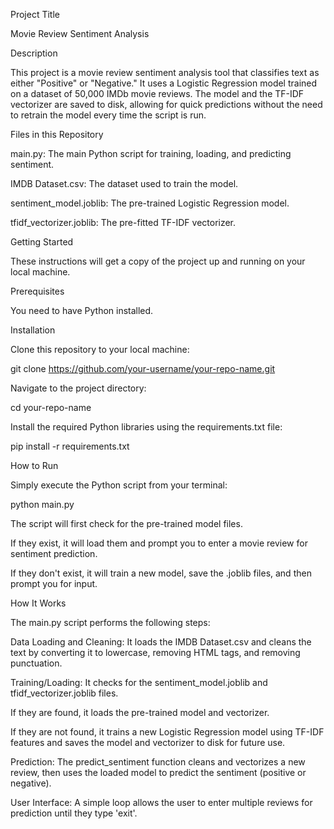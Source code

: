 Project Title

Movie Review Sentiment Analysis



Description

This project is a movie review sentiment analysis tool that classifies text as either "Positive" or "Negative." It uses a Logistic Regression model trained on a dataset of 50,000 IMDb movie reviews. The model and the TF-IDF vectorizer are saved to disk, allowing for quick predictions without the need to retrain the model every time the script is run.



Files in this Repository

main.py: The main Python script for training, loading, and predicting sentiment.



IMDB Dataset.csv: The dataset used to train the model.



sentiment\_model.joblib: The pre-trained Logistic Regression model.



tfidf\_vectorizer.joblib: The pre-fitted TF-IDF vectorizer.



Getting Started

These instructions will get a copy of the project up and running on your local machine.



Prerequisites

You need to have Python installed.



Installation

Clone this repository to your local machine:

git clone https://github.com/your-username/your-repo-name.git



Navigate to the project directory:

cd your-repo-name



Install the required Python libraries using the requirements.txt file:

pip install -r requirements.txt



How to Run

Simply execute the Python script from your terminal:

python main.py



The script will first check for the pre-trained model files.



If they exist, it will load them and prompt you to enter a movie review for sentiment prediction.



If they don't exist, it will train a new model, save the .joblib files, and then prompt you for input.



How It Works

The main.py script performs the following steps:



Data Loading and Cleaning: It loads the IMDB Dataset.csv and cleans the text by converting it to lowercase, removing HTML tags, and removing punctuation.



Training/Loading: It checks for the sentiment\_model.joblib and tfidf\_vectorizer.joblib files.



If they are found, it loads the pre-trained model and vectorizer.



If they are not found, it trains a new Logistic Regression model using TF-IDF features and saves the model and vectorizer to disk for future use.



Prediction: The predict\_sentiment function cleans and vectorizes a new review, then uses the loaded model to predict the sentiment (positive or negative).



User Interface: A simple loop allows the user to enter multiple reviews for prediction until they type 'exit'.

